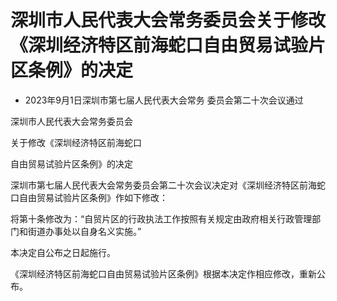 # 深圳市人民代表大会常务委员会关于修改《深圳经济特区前海蛇口自由贸易试验片区条例》的决定

- 2023年9月1日深圳市第七届人民代表大会常务
  委员会第二十次会议通过

<!-- INFO END -->

深圳市人民代表大会常务委员会

关于修改《深圳经济特区前海蛇口

自由贸易试验片区条例》的决定

深圳市第七届人民代表大会常务委员会第二十次会议决定对《深圳经济特区前海蛇口自由贸易试验片区条例》作如下修改：

将第十条修改为：“自贸片区的行政执法工作按照有关规定由政府相关行政管理部门和街道办事处以自身名义实施。”

本决定自公布之日起施行。

《深圳经济特区前海蛇口自由贸易试验片区条例》根据本决定作相应修改，重新公布。

